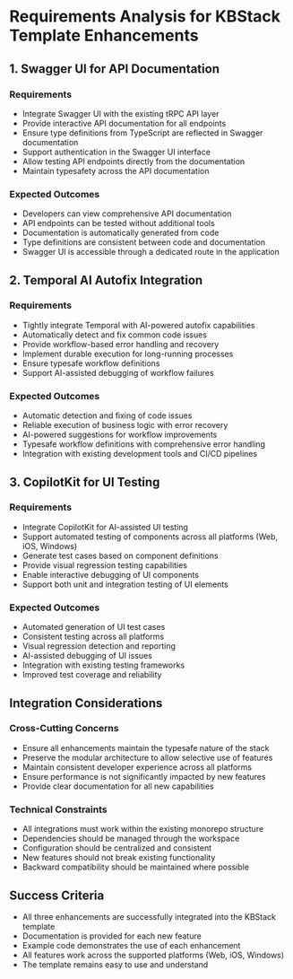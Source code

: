 # Requirements Analysis for KBStack Template Enhancements

## 1. Swagger UI for API Documentation

### Requirements
- Integrate Swagger UI with the existing tRPC API layer
- Provide interactive API documentation for all endpoints
- Ensure type definitions from TypeScript are reflected in Swagger documentation
- Support authentication in the Swagger UI interface
- Allow testing API endpoints directly from the documentation
- Maintain typesafety across the API documentation

### Expected Outcomes
- Developers can view comprehensive API documentation
- API endpoints can be tested without additional tools
- Documentation is automatically generated from code
- Type definitions are consistent between code and documentation
- Swagger UI is accessible through a dedicated route in the application

## 2. Temporal AI Autofix Integration

### Requirements
- Tightly integrate Temporal with AI-powered autofix capabilities
- Automatically detect and fix common code issues
- Provide workflow-based error handling and recovery
- Implement durable execution for long-running processes
- Ensure typesafe workflow definitions
- Support AI-assisted debugging of workflow failures

### Expected Outcomes
- Automatic detection and fixing of code issues
- Reliable execution of business logic with error recovery
- AI-powered suggestions for workflow improvements
- Typesafe workflow definitions with comprehensive error handling
- Integration with existing development tools and CI/CD pipelines

## 3. CopilotKit for UI Testing

### Requirements
- Integrate CopilotKit for AI-assisted UI testing
- Support automated testing of components across all platforms (Web, iOS, Windows)
- Generate test cases based on component definitions
- Provide visual regression testing capabilities
- Enable interactive debugging of UI components
- Support both unit and integration testing of UI elements

### Expected Outcomes
- Automated generation of UI test cases
- Consistent testing across all platforms
- Visual regression detection and reporting
- AI-assisted debugging of UI issues
- Integration with existing testing frameworks
- Improved test coverage and reliability

## Integration Considerations

### Cross-Cutting Concerns
- Ensure all enhancements maintain the typesafe nature of the stack
- Preserve the modular architecture to allow selective use of features
- Maintain consistent developer experience across all platforms
- Ensure performance is not significantly impacted by new features
- Provide clear documentation for all new capabilities

### Technical Constraints
- All integrations must work within the existing monorepo structure
- Dependencies should be managed through the workspace
- Configuration should be centralized and consistent
- New features should not break existing functionality
- Backward compatibility should be maintained where possible

## Success Criteria
- All three enhancements are successfully integrated into the KBStack template
- Documentation is provided for each new feature
- Example code demonstrates the use of each enhancement
- All features work across the supported platforms (Web, iOS, Windows)
- The template remains easy to use and understand
